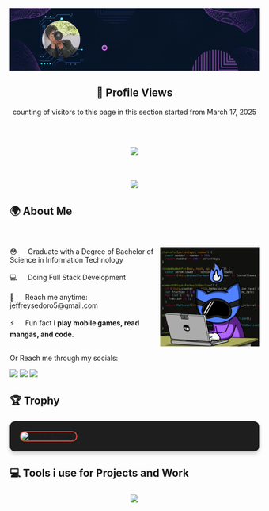 <div style="text-align: center;">
 <a href="https://portfolio-tan-psi-25.vercel.app/" target="_blank">
  <img src="/assets/jep.gif" alt="Jeffrey">
  </a>
</div>

<div align=center>

## 👤 Profile Views

counting of visitors to this page in this section started from March 17, 2025

<br><br>


![](https://count.getloli.com/get/@Myzino.github.readme)

<br><br>
<img src="https://readme-typing-svg.herokuapp.com?font=Orbitron&size=26&pause=1000&vCenter=false&color=8A2BE2&width=400&lines=Welcome+to+my+github+profile!;Currently+Exploring Microservices.;Lover+of+coffee+and+Sport+as+well+as+coding." />

</div>

## <p>🌍 About Me</p>
<br>
<p>


<div>
  <div>
    <img src="/assets/giphy.gif" alt="gif" align="right" width="200">
    <span>
      😳 &emsp; Graduate with a Degree of Bachelor of Science in Information Technology<br/><br/>
      💻 &emsp; Doing Full Stack Development <br/><br/>
      🧐 &emsp; Reach me anytime: jeffreysedoro5@gmail.com<br/><br/>
      ⚡ &emsp; Fun fact <strong>I play mobile games, read mangas, and code.</strong><br/><br/>
    </span>
  </div>
</div>


<p>Or Reach me through my socials: </p>
<p>
<a href = "https://x.com/Jepriii08/"><img src="https://img.icons8.com/fluent/48/000000/twitter.png"/></a>
<a href = "https://www.instagram.com/myzino_/"><img src="https://img.icons8.com/fluent/48/000000/instagram-new.png"/></a>
<a href = "https://www.facebook.com/Benkiekun/"><img src="https://img.icons8.com/color/48/000000/facebook-new.png"/></a>
</p>

## <p>🏆 Trophy</p>
<p style="background-color: #1e1e1e; padding: 20px; border-radius: 10px; box-shadow: 0px 4px 8px rgba(0, 0, 0, 0.2);">
<img src="https://github-profile-trophy.vercel.app/?username=Myzino&margin-w=5&margin-h=5&theme=darkhub&no-bg=true&no-frame=true&rank=SECRET,SSS,SS,S,AAA,AA,A,B,C&column=7&title=PullRequest,Commits,Stars,Repositories,Issues" alt="GitHub Trophy" style="border: 2px solid #e74c3c; border-radius: 10px;">


</p>






## <p>💻 Tools i use for Projects and Work</p>
<p align="center">
  <img align="center" src="https://skillicons.dev/icons?i=python,js,nodejs,laravel,arduino,react,java,postman,discord,mongodb,express,github&theme=dark"/>
</p>





